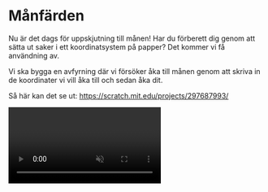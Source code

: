 # Månfärden

Nu är det dags för uppskjutning till månen! Har du förberett dig genom att sätta ut saker i ett koordinatsystem på papper? Det kommer vi få användning av.

Vi ska bygga en avfyrning där vi försöker åka till månen genom att skriva in de koordinater vi vill åka till och sedan åka dit.

Så här kan det se ut: https://scratch.mit.edu/projects/297687993/

<video src="./0_1.mp4" loop autoplay muted />

Vi börjar med att starta från ett startprojekt. Detta kallas att *remixa*.

1. Öppna din webbläsare och gå till
		
	<a href="https://scratch.mit.edu/projects/304677361/" target="_blank">https://scratch.mit.edu/projects/304677361/</a>
	
2. Klicka på knappen **Se inuti** så att du kan se koden.
3. Klicka på knappen **"Remix"** så att du får din egen version av projektet.

Nu har du ett projekt som innehåller ett koordinatsystem, en rymdbakgrund, en jordsprajt och en månsprajt.

> Det finns flera varianter av koordinatsystem att välja mellan. Klicka på fliken **Klädslar** uppe till vänster. Klicka på fliken **Skript** för att se sprajtens skript. Det är viktigt att du behåller det här skripter för sprajten. Den placerar koordinatsystemet i mitten av scenen.


##  1 – Placera ut sprajtar

Vi börjar med att lägga ut alla våra sprajtar så att de får rätt koordinater.

Tryck på en sprajt i biblioteket för att välja den. Vi kan se att den är vald för att den får en blå ram runt sig.

Vi sätter ut våra sprajtar så exakt vi bara kan. För att göra det så kan vi programmera dem genom att använda blocken **När grön flagga klickas på** och **gå till x: ` ` y: ` `**.

![](./1_1.png)

Lägg till de här blocken på alla sprajtar och skriv in de exakta koordinaterna från ditt koordinatsystem på papper.

Testa: Tryck på den gröna flaggan. Hamnar alla sprajtar där du trodde att de skulle hamna? Är det någon som inte stämmer?


## 2 – Använda frågor och svar

Välj sprajten ”Raket”.

Vi kan berätta för vår raket vart den ska åka genom att använda blocket **fråga `     ` och vänta**. Då öppnas en textruta där vi kan skriva in en x-koordinat. Vårt svar hamnar sedan i variabeln **svar**.

![](./2_1.png)

Koda raketen så att den frågar vilken x-koordinat den ska gå till och att den sedan sätter x till svaret.

<video src="./2_2.mp4" loop autoplay muted />

Testa: Frågar raketen vilken x-koordinat du ska åka till? Om du skriver in en siffra – flyttas då raketen åt vänster eller höger?

## 3 – Fråga efter y-koordinat

Fortsätt koda på sprajten ”Raket”. 

För att kunna åka till månen behöver vi veta både en **x-koordinat** och en **y-koordinat**.

Så vi behöver en fråga till. Men denna gång frågar vi ”Vilken y-koordinat ska vi gå till?”. Lägg frågan under vårt block där vi går till x.

![](./3_1.png) 

Testa: Frågar raketen nu först vilken x-koordinat den ska gå till? Och sedan vilken y-koordinat den ska gå till?

## 4 – Spara x och y i variabler

I stället för att hoppa till x- och y-koordinaten så skulle vi vilja använda blocket **glid 1 sek till x: ` ` y: ` `**. Då kommer vår raket att glida till koordinaten i stället för att hoppa. Det kommer se roligare ut.

Men för att kunna glida så behöver vi veta både x och y. Och variabeln **svar** vet bara svaret på den senaste frågan. Den håller inte reda på tidigare svar. Det betyder att vi inte vet vilken x-koordinat vi ska åka till efter att vi har svarat på frågan om y-koordinat.

Vad vi kan göra är att spara svaret i en egen variabel. Som vi själva kan hålla reda på.

Skapa en ny variabel som heter ”ny x”. 

![](./4_2.png)

Använd blocket **sätt ”ny x” till `svar`** i stället för att använda blocket ”sätt x till `svar`”. Då sparar vi svaret på frågan i vår variabel ”ny x”.

![](./4_3.png)

Gör samma sak med y. Skapa en ny variabel som heter ”ny y” och sätt den till ”svar”.

![](./4_4.png)

<video src="./4_5.mp4" loop autoplay muted />

Testa: Svara på frågorna. Ändras siffrorna i variablerna när du skriver in svaren?

> Du kan se variablerna längst upp till vänster på din scen. De borde få samma siffra som du skrev in i textrutan.

## 5 – Glid till variabler

Ser din kod för raketen ut ungefär så här?

![](./5_1.png)

Nu ska vi använda blocket **glid `4` sek till x: ` ` y: ` `**. 

![](./5_2.png)

Testa: Starta spelet, svara på frågorna. *Glider* raketen till de koordinater som du har skrivit in?

<video src="./5_3.mp4" loop autoplay muted />

## 6 – Berätta hur det har gått

Ser din kod för raketen ut ungefär så här?

![](./6_0.png)

Efter att vår raket har glidit så vill vi att den säger ”Jippie! En perfekt uppskjutning” om den rör vid månen. Och annars så vill vi att den säger ”Ajdå. Inte så bra som vi hoppades”.

Det gör vi med blocket **om då annars**:

![](./6_1.png)

Tillsammans med blocket **rör vid Månen?**:

![](./6_2.png)

Om vi rör vid månen då ska vi säga ”Jippie! En perfekt uppskjutning!”:

![](./6_3.png)

Annars så ska vi säga ”Ajdå. Inte så bra som vi hoppades.”.

![](./6_4.png)

Testa: Starta spelet, svara på frågorna. Säger raketen rätt sak när den har glidit klart?

<video src="./6_5.mp4" loop autoplay muted />

## 7 – Slumpmässig position

Tryck på månen. Nu ska vi ändra så att den får en *slumpmässig* position i den högra och övre delen av scenen. Det ska vi göra med blocket **slumptal**. 

![](./7_2.png)

Vi vill att månen ska byta plats varje gång vi spelar så att vi inte bara kan memorera vilken koordinat den har. 

Blocket **slumptal** fungerar lite som en tärning. Precis som att vi får olika svar när vi slår en tärning så får vi olika tal varje gång vi använder blocket.

Till skillnad från en vanlig tärning (där det minsta talet vi kan slå är 1 och det högsta är 6) så kan vi i scratch välja vad det minsta- och högsta talet ska vara.

Markera sprajten ”Månen” och ersätt x-koordinaten med **slumptal**.

![](./7_4.gif)

Om vi vill att vår måne ska hamna på högersidan av vår scen – **vilken är den lägsta x-koordinaten som månen kan få?**

**Och vilken är den högsta x-koordinaten som månen kan få?**

Skriv in den lägsta i det vänstra fältet och den högsta i det högra fältet.

![](./7_5.png)

Testa: Tryck på den gröna flaggan. Hamnar månen på olika positioner varje gång du trycker? Hamnar den i det övre högra hörnet varje gång du trycker?

<video src="./7_6.mp4" loop autoplay muted />

## 8 – Slumpmässig y-koordinat

Ser din kod för månen ut så här?

![](./8_1.png)

På samma vis som vi slumpade fram en x-koordinat så ska vi nu slumpa fram en y-koordinat. Det är för att månen också ska kunna röra sig upp och ned.

Om vi vill att vår måne ska hamna på den övre delen av vår scen – **vilken är den lägsta y-koordinaten som månen kan få?**

**Och vilken är den högsta y-koordinaten som månen kan få?**.

Lägg till ett fält för slumptal även på y-koordinaten. Skriv in den lägsta i det vänstra fältet och den högsta i det högra fältet.

<video src="./8_2.mp4" loop autoplay muted />

Testa: Tryck på den gröna flaggan. Hamnar månen på olika positioner även i höjdled varje gång du trycker på den gröna flaggan?

<video src="./8_3.mp4" loop autoplay muted />

## Färdig!

Snyggt jobbat! Nu har du skapat ett nytt spel. 

<video src="./0_1.mp4" loop autoplay muted />

> **Testa ditt projekt**
> Visa gärna någon det som du har gjort och låt dem testa. Tryck på DELA för att andra ska kunna hitta spelet på Scratch. Gå ut till projektsidan och låt någon annan testa spelet!

### Spara

Glöm inte att spara ditt projekt! Döp det gärna till uppgiftens namn så att du enkelt kan hitta den igen.
